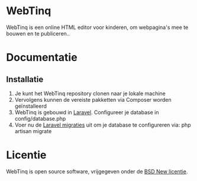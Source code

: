 # WebTinq

WebTinq is een online HTML editor voor kinderen, om webpagina's mee te bouwen en te publiceren..

# Documentatie

## Installatie

1. Je kunt het WebTinq repository clonen naar je lokale machine
2. Vervolgens kunnen de vereiste pakketten via Composer worden geïnstalleerd
3. WebTinq is gebouwd in [Laravel](https://laravel.com). Configureer je database in config/database.php
4. Voer nu de [Laravel migraties](https://laravel.com/docs/5.1/migrations) uit om je database te configureren via: php artisan migrate

# Licentie

WebTinq is open source software, vrijgegeven onder de [BSD New licentie](https://opensource.org/licenses/BSD-3-Clause).